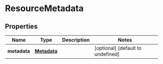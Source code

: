 # ResourceMetadata

## Properties
| Name | Type | Description | Notes |
| ------------ | ------------- | ------------- | ------------- |
| **metadata** | [**Metadata**](Metadata.md) |  | [optional] [default to undefined] |


